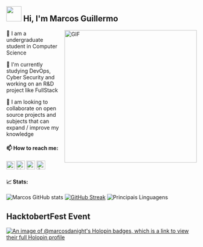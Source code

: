 ## <img src="https://i.pinimg.com/originals/8d/6c/82/8d6c820649720da9f7ce471c8a3fe906.gif" width="40"> Hi, I'm Marcos Guillermo 
<img align="right" alt="GIF" src="https://www.icegif.com/wp-content/uploads/baby-yoda-bye-bye-icegif.gif" width="350" >
 
 🔭 I am a undergraduate student in Computer Science
 
 🌱 I'm currently studying DevOps, Cyber Security and working on an R&D project like FullStack
 
 👯 I am looking to collaborate on open source projects and subjects that can expand / improve my knowledge
 
 #### 📫 How to reach me: 
 
[<img src="https://img.shields.io/github/followers/MarcosDaNight?label=Follow%20me&style=social" height="22" title="Follow me" />](https://github.com/MarcosDaNight) 
[<img src="https://img.shields.io/badge/-LinkedIn-%230077B5?style=for-the-badge&logo=linkedin&logoColor=white=https://www.linkedin.com/in/marcos-guillermo-de-s%C3%A1-cat%C3%A3o-cosson-b4a198193/" height="23" title="LinkedIn" />](https://www.linkedin.com/in/marcos-guillermo-de-s%C3%A1-cat%C3%A3o-cosson-b4a198193/)
[<img src="https://img.shields.io/badge/-Instagram-%23E4405F?style=for-the-badge&logo=instagram&logoColor=white&link=https://www.instagram.com/marcosgdanight" height="23" title="Instagram" />](https://www.instagram.com/marcosgdanight/)
[<img src="https://img.shields.io/badge/Gmail-D14836?style=for-the-badge&logo=gmail&logoColor=white" height="23" title="Gmail" />](mailto:marcos.cosson@ccc.ufcg.edu.br)

#### 📈 Stats:

![Marcos GitHub stats](https://github-readme-stats.vercel.app/api?username=MarcosDaNight&show_icons=true&bg_color=0000&text_color=AAA&hide_border=true&count_private=true)
[![GitHub Streak](https://streak-stats.demolab.com?user=MarcosDaNight&theme=neon_blurange&hide_border=true&background=DD272700&stroke=296ECA&ring=296ECA&fire=296ECA&sideNums=AAAAAA&dates=296ECA&currStreakNum=AAAAAA&currStreakLabel=AAAAAA&border=296ECA&sideLabels=AAAAAA)](https://git.io/streak-stats)
![Principais Linguagens](https://github-readme-stats.vercel.app/api/top-langs/?username=MarcosDaNight&layout=compact&bg_color=0000&text_color=AAA&hide_border=true&count_private=true)

## HacktobertFest Event
[![An image of @marcosdanight's Holopin badges, which is a link to view their full Holopin profile](https://holopin.me/marcosdanight)](https://holopin.io/@marcosdanight)


<!--
https://img.shields.io/badge/-Gmail-%23333?style=for-the-badge&logo=gmail&logoColor=Red
https://raw.githubusercontent.com/devicons/devicon/00f02ef57fb7601fd1ddcc2fe6fe670fef3ae3e4/icons/bash/bash-original.svg
https://raw.githubusercontent.com/devicons/devicon/master/icons/typescript/typescript-plain.svg
**MarcosDaNight/MarcosDaNight** is a ✨ _special_ ✨ repository because its `README.md` (this file) appears on your GitHub profile.

Here are some ideas to get you started:
<img src="https://i.pinimg.com/originals/5f/65/a9/5f65a9983b41c56fd86af99f4a8e1fbb.gif" width="35"> panda reading
- 🔭 I’m currently working on ...
- 🌱 I’m currently learning ...
- 👯 I’m looking to collaborate on ...
- 🤔 I’m looking for help with ...
- 💬 Ask me about ...
- 📫 How to reach me: https://img.shields.io/github/followers/MarcosDaNight?label=Follow%20me&style=social
- 😄 Pronouns: ...
- ⚡ Fun fact: ...
-->
